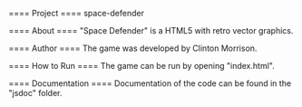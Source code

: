 ==== Project ====
space-defender

==== About ====
"Space Defender" is a HTML5 with retro vector graphics.

==== Author ====
The game was developed by Clinton Morrison.

==== How to Run ==== 
The game can be run by opening "index.html".

==== Documentation ====
Documentation of the code can be found in the "jsdoc" folder.
